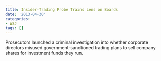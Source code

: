 ```yaml
---
title: Insider-Trading Probe Trains Lens on Boards
date: '2013-04-30'
categories:
- WSJ
tags: []
---
```

Prosecutors launched a criminal investigation into whether corporate directors misused government-sanctioned trading plans to sell company shares for investment funds they run.